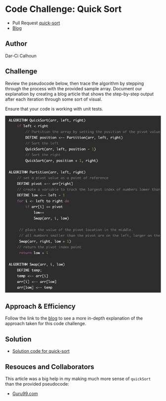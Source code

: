 # Code Challenge: Quick Sort

- Pull Request [quick-sort](https://github.com/dcalhoun286/data-structures-and-algorithms/pull/46)
- [Blog](./assets/BLOG.md)

## Author

Dar-Ci Calhoun

## Challenge

Review the pseudocode below, then trace the algorithm by stepping through the process with the provided sample array. Document our explanation by creating a blog article that shows the step-by-step output after each iteration through some sort of visual.

Ensure that your code is working with unit tests.

![pseudocode-quickSort](assets/quick-sort.png)

## Approach & Efficiency

Follow the link to the [blog](assets/BLOG.md) to see a more in-depth explanation of the approach taken for this code challenge.

## Solution

- [Solution code for quick-sort](lib/quick-sort.js)

## Resouces and Collaborators

This article was a big help in my making much more sense of `quickSort` than the provided pseudocode:

- [Guru99.com](https://www.guru99.com/quicksort-in-javascript.html)
